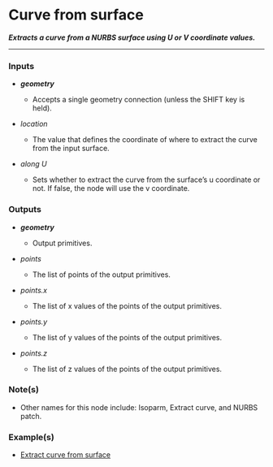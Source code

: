 # Curve from surface

**_Extracts a curve from a NURBS surface using U or V coordinate values._**

---


### Inputs

* **_geometry_**

  * Accepts a single geometry connection (unless the SHIFT key is held).

* _location_

  * The value that defines the coordinate of where to extract the curve from the input surface.

* _along U_

  * Sets whether to extract the curve from the surface’s u coordinate or not. If false, the node will use the v coordinate.


### Outputs

* **_geometry_**

  * Output primitives.

* _points_

  * The list of points of the output primitives.

* _points.x_

  * The list of x values of the points of the output primitives.

* _points.y_

  * The list of y values of the points of the output primitives.

* _points.z_

  * The list of z values of the points of the output primitives.


### Note(s)

* Other names for this node include: Isoparm, Extract curve, and NURBS patch.


### Example(s)

* <a href="https://creator.trimble.com/graph?assetURI=whp:83299957-754d-4f34-b5b3-a729802f551e&version=latest" target="_blank">Extract curve from surface</a>